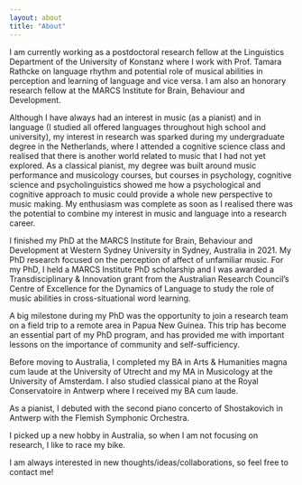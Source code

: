 ```yaml
---
layout: about
title: "About"
---
```


I am currently working as a postdoctoral research fellow at the Linguistics Department of the University of Konstanz where I work with Prof. Tamara Rathcke on language rhythm and potential role of musical abilities in perception and learning of language and vice versa. I am also an honorary research fellow at the MARCS Institute for Brain, Behaviour and Development.

Although I have always had an interest in music (as a pianist) and in language (I studied all offered languages throughout high school and university), my interest in research was sparked during my undergraduate degree in the Netherlands, where I attended a cognitive science class and realised that there is another world related to music that I had not yet explored. As a classical pianist, my degree was built around music performance and musicology courses, but courses in psychology, cognitive science and psycholinguistics showed me how a psychological and cognitive approach to music could provide a whole new perspective to music making. My enthusiasm was complete as soon as I realised there was the potential to combine my interest in music and language into a research career.

I finished my PhD at the MARCS Institute for Brain, Behaviour and Development at Western Sydney University in Sydney, Australia in 2021. My PhD research focused on the perception of affect of unfamiliar music. For my PhD, I held a MARCS Institute PhD scholarship and I was awarded a Transdisciplinary & Innovation grant from the Australian Research Council’s Centre of Excellence for the Dynamics of Language to study the role of music abilities in cross-situational word learning.

A big milestone during my PhD was the opportunity to join a research team on a field trip to a remote area in Papua New Guinea. This trip has become an essential part of my PhD program, and has provided me with important lessons on the importance of community and self-sufficiency.

Before moving to Australia, I completed my BA in Arts & Humanities magna cum laude at the University of Utrecht and my MA in Musicology at the University of Amsterdam. I also studied classical piano at the Royal Conservatoire in Antwerp where I received my BA cum laude.

As a pianist, I debuted with the second piano concerto of Shostakovich in Antwerp with the Flemish Symphonic Orchestra.

I picked up a new hobby in Australia, so when I am not focusing on research, I like to race my bike.

I am always interested in new thoughts/ideas/collaborations, so feel free to contact me!


